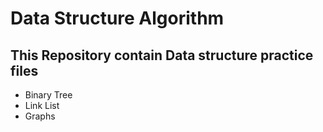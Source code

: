 # Data Structure Algorithm
<h2>This Repository contain Data structure practice files</h2>
<ul>
<li>Binary Tree</li>
<li>Link List</li>
<li>Graphs</li>

  
</ul>
